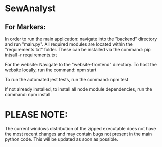 # SewAnalyst

## For Markers:

In order to run the main application: navigate into the "backend" directory and run "main.py".
All required modules are located within the "requirements.txt" folder. These can be installed via the command:
pip intsall -r requirements.txt

For the website:
Navigate to the "website-frontend" directory. To host the website locally, run the command:
npm start

To run the automated jest tests, run the command:
npm test

If not already installed, to install all node module dependencies, run the command:
npm install

# PLEASE NOTE:

The current windows distribution of the zipped executable does not have the most recent changes and may contain bugs not present in the main python code. 
This will be updated as soon as possible.
